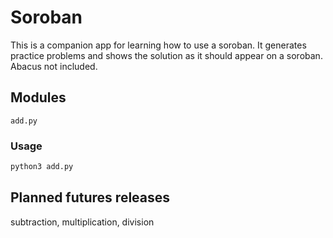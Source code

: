 # Soroban

This is a companion app for learning how to use a soroban. It generates practice problems and shows the solution as it should appear on a soroban. Abacus not included.

## Modules

`add.py`

### Usage

```bash
python3 add.py
```

## Planned futures releases

subtraction, multiplication, division
